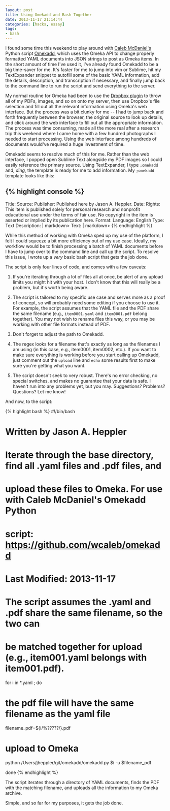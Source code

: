 ```yaml
---
layout: post
title: Using Omekadd and Bash Together
date: 2013-11-17 21:14:44
categories: [hacks, essay] 
tags:
- bash
---
```


I found some time this weekend to play around with [Caleb McDaniel's](http://wcm1.web.rice.edu) Python script [Omekadd](https://github.com/wcaleb/omekadd), which uses the Omeka API to change properly formatted YAML documents into JSON strings to post as Omeka items. In the short amount of time I've used it, I've already found Omekadd to be a big time-saver for me. It's faster for me to jump into vim or Sublime, hit my TextExpander snippet to autofill some of the basic YAML information, add the details, description, and transcription if necessary, and finally jump back to the command line to run the script and send everything to the server. 

My normal routine for Omeka had been to use the [Dropbox plugin](http://omeka.org/codex/Plugin_API) to throw all of my PDFs, images, and so on onto my server, then use Dropbox's file selection and fill out all the relevant information using Omeka's web interface. But the process was a bit clunky for me -- I had to jump back and forth frequently between the browser, the original source to look up details, and click around the web interface to fill out all the appropriate information. The process was time consuming, made all the more real after a research trip this weekend where I came home with a few hundred photographs I needed to start processing. Using the web interface among hundreds of documents would've required a huge investment of time. 

Omekadd seems to resolve much of this for me. Rather than the web interface, I popped open Sublime Text alongside my PDF images so I could easily reference the primary source. Using TextExpander, I type `;omekadd` and, *ding*, the template is ready for me to add information. My `;omekadd` template looks like this:

{% highlight console %}
---
Title: 
Source: 
Publisher: Published here by Jason A. Heppler.
Date: 
Rights: This item is published solely for personal research and nonprofit educational use under the terms of fair use. No copyright in the item is asserted or implied by its publication here.
Format: 
Language: English
Type: Text
Description: |
    markdown> 
Text: |
    markdown> 
{% endhighlight %}

While this method of working with Omeka sped up my use of the platform, I felt I could squeeze a bit more efficiency out of my use case. Ideally, my workflow would be to finish processing a batch of YAML documents before I have to jump over to the command line and call up the script. To resolve this issue, I wrote up a *very* basic bash script that gets the job done. 

The script is only four lines of code, and comes with a few caveats:

1) If you're iterating through a lot of files all at once, be alert of any upload limits you might hit with your host. I don't know that this will really be a problem, but it's worth being aware.

2) The script is tailored to my specific use case and serves more as a proof of concept, so will probably need some editing if you choose to use it. For example, the script assumes that the YAML file and the PDF share the same filename (e.g., `item0001.yaml` and `item0001.pdf` belong together). You may not wish to rename files this way, or you may be working with other file formats instead of PDF. 

3) Don't forget to adjust the path to Omekadd.

4) The regex looks for a filename that's exactly as long as the filenames I am using (in this case, e.g., item0001, item0002, etc.). If you want to make sure everything is working before you start calling up Omekadd, just comment out the `upload` line and `echo` some results first to make sure you're getting what you want. 

5) The script doesn't seek to very robust. There's no error checking, no special switches, and makes no guarantee that your data is safe. I haven't run into any problems yet, but you may. Suggestions? Problems? Questions? Let me know!

And now, to the script:

{% highlight bash %}
#!/bin/bash
 
# Written by Jason A. Heppler
# Iterate through the base directory, find all .yaml files and .pdf files, and
# upload these files to Omeka. For use with Caleb McDaniel's Omekadd Python 
# script: https://github.com/wcaleb/omekadd
#
# Last Modified: 2013-11-17
 
 # The script assumes the .yaml and .pdf share the same filename, so the two can
 # be matched together for upload (e.g., item001.yaml belongs with item001.pdf).
 
for i in *.yaml ; do
 
  # the pdf file will have the same filename as the yaml file
  filename_pdf=${i/%?????/}.pdf
 
  # upload to Omeka
  python /Users/jheppler/git/omekadd/omekadd.py $i -u $filename_pdf
 
done
{% endhighlight %}

The script iterates through a directory of YAML documents, finds the PDF with the matching filename, and uploads all the information to my Omeka archive. 

Simple, and so far for my purposes, it gets the job done. 
